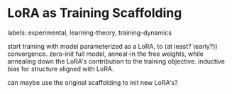 # LoRA as Training Scaffolding

labels: experimental, learning-theory, training-dynamics

start training with model parameterized as a LoRA, to (at least? (early?)) convergence. zero-init full model, anneal-in the free weights,
while annealing down the LoRA's contribution to the training objective. inductive bias for structure aligned with LoRA.

can maybe use the original scaffolding to init new LoRA's?
